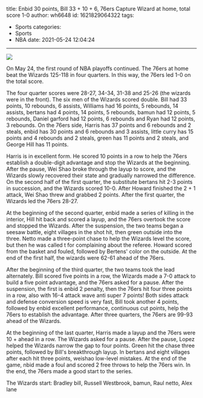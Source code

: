 title: Enbid 30 points, Bill 33 + 10 + 6, 76ers Capture Wizard at home, total score 1-0
author: wh6648
id: 1621829064322
tags: 
- Sports
categories: 
- Sports
- NBA
date: 2021-05-24 12:04:24
---
![](https://p4.itc.cn/q_70/images01/20210524/bf97ee6dc005441191f62dbf5025f3dc.jpeg)


On May 24, the first round of NBA playoffs continued. The 76ers at home beat the Wizards 125-118 in four quarters. In this way, the 76ers led 1-0 on the total score.

The four quarter scores were 28-27, 34-34, 31-38 and 25-26 (the wizards were in the front). The six men of the Wizards scored double. Bill had 33 points, 10 rebounds, 6 assists, Williams had 16 points, 5 rebounds, 14 assists, bertans had 4 points, 14 points, 5 rebounds, bamun had 12 points, 5 rebounds, Daniel garford had 12 points, 6 rebounds and Ryan had 12 points, 3 rebounds. On the 76ers side, Harris has 37 points and 6 rebounds and 2 steals, enbid has 30 points and 6 rebounds and 3 assists, little curry has 15 points and 4 rebounds and 2 steals, green has 11 points and 2 steals, and George Hill has 11 points.

Harris is in excellent form. He scored 10 points in a row to help the 76ers establish a double-digit advantage and stop the Wizards at the beginning. After the pause, Wei Shao broke through the layup to score, and the Wizards slowly recovered their state and gradually narrowed the difference. On the second half of the first quarter, the substitute bertans hit 2-3 points in succession, and the Wizards scored 10-0. After Howard finished the 2 + 1 attack, Wei Shao threw and grabbed 2 points. After the first quarter, the Wizards led the 76ers 28-27.

At the beginning of the second quarter, enbid made a series of killing in the interior, Hill hit back and scored a layup, and the 76ers overtook the score and stopped the Wizards. After the suspension, the two teams began a seesaw battle, eight villages in the shot hit, then green outside into the three. Netto made a three-point chase to help the Wizards level the score, but then he was called t for complaining about the referee. Howard scored from the basket and fouled, followed by Bertens' color on the outside. At the end of the first half, the wizards were 62-61 ahead of the 76ers.

After the beginning of the third quarter, the two teams took the lead alternately. Bill scored five points in a row, the Wizards made a 7-0 attack to build a five point advantage, and the 76ers asked for a pause. After the suspension, the first is enbid 2 penalty, then the 76ers hit four three points in a row, also with 16-4 attack wave anti super 7 points! Both sides attack and defense conversion speed is very fast, Bill took another 4 points, followed by enbid excellent performance, continuous cut points, help the 76ers to establish the advantage. After three quarters, the 76ers are 99-93 ahead of the Wizards.

At the beginning of the last quarter, Harris made a layup and the 76ers were 10 + ahead in a row. The Wizards asked for a pause. After the pause, Lopez helped the Wizards narrow the gap to four points. Green hit the chase three points, followed by Bill's breakthrough layup. In bertans and eight villages after each hit three points, weishao low-level mistakes. At the end of the game, nbid made a foul and scored 2 free throws to help the 76ers win. In the end, the 76ers made a good start to the series.

The Wizards start: Bradley bill, Russell Westbrook, bamun, Raul netto, Alex lane

